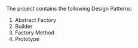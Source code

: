 The project contains the following Design Patterns:
1. Abstract Factory
2. Builder
3. Factory Method
4. Prototype

